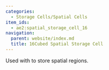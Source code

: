```yaml
---
categories:
  - Storage Cells/Spatial Cells
item_ids:
  - ae2:spatial_storage_cell_16
navigation:
  parent: website/index.md
  title: 16Cubed Spatial Storage Cell
---
```


Used with <ItemLink id="spatial_io_port"/> to
store spatial regions.

<RecipeFor id="spatial_storage_cell_16" />
